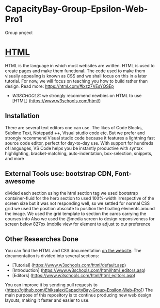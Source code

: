 # CapacityBay-Group-Epsilon-Web-Pro1
Group project
# [HTML](https://html.com/)
HTML is the language in which most websites are written. HTML is used to create pages and make them functional.
The code used to make them visually appealing is known as CSS and we shall focus on this in a later tutorial. For now, we will focus on teaching you how to 
build rather than design.
Read more: https://html.com/#ixzz7VEsYQSEp
* *W3SCHOOLS:* we strongly recommend newbies on HTML to use [HTML] (https://www.w3schools.com/html/)

## Installation
There are several text editors one can use. The likes of Code Blocks, Sublime Text, Notepadd ++, Visual studio code etc. But we prefer and strongly recommend
Visual studio code because it features a lightning fast source code editor, perfect for day-to-day use. With support for hundreds of languages, 
VS Code helps you be instantly productive with syntax highlighting, bracket-matching, auto-indentation, box-selection, snippets, and more

## External Tools use: bootstrap CDN, Font-awesome
divided each section using the html section tag we used bootstrap container-fluid for the hero section to used 100%-width 
irrespective of the screen size but it was not responding well, so we settled for normal CSS grid
we used the position absolute to position the floating elements around the image.
We used the grid template to section the cards carrying the courses info
Also we used the @media screen to design reponsiveness for screen below 827px (mobile view for element to adjust to our preference
## Other Researches Done
You can find the HTML and CSS documentation [on the website](https://www.w3schools.com/html/).
The documentation is divided into several sections:
* [Tutorial] (https://www.w3schools.com/html/default.asp)
* [Introduction] (https://www.w3schools.com/html/html_editors.asp)
* [Editors] (https://www.w3schools.com/html/html_editors.asp)

You can improve it by sending pull requests to (https://github.com/Ehiksalex/CapacityBay-Group-Epsilon-Web-Pro1)
The main purpose of this repository is to continue producing new web design layouts, making it faster and easier to use.
